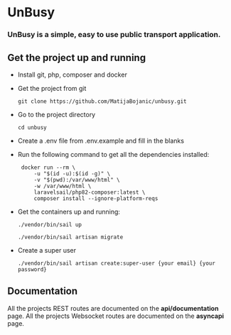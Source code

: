 # UnBusy

### UnBusy is a simple, easy to use public transport application.

## Get the project up and running

* Install git, php, composer and docker

* Get the project from git

    `git clone https://github.com/MatijaBojanic/unbusy.git`

* Go to the project directory

    `cd unbusy`

- Create a .env file from .env.example and fill in the blanks
- Run the following command to get all the dependencies installed:

       docker run --rm \  
           -u "$(id -u):$(id -g)" \  
           -v "$(pwd):/var/www/html" \  
           -w /var/www/html \  
           laravelsail/php82-composer:latest \  
           composer install --ignore-platform-reqs
- Get the containers up and running:

    `./vendor/bin/sail up`

    `./vendor/bin/sail artisan migrate`

- Create a super user
    
    `./vendor/bin/sail artisan create:super-user {your email} {your password}`

## Documentation
All the projects REST routes are documented on the **api/documentation** page.
All the projects Websocket routes are documented on the **asyncapi** page.
